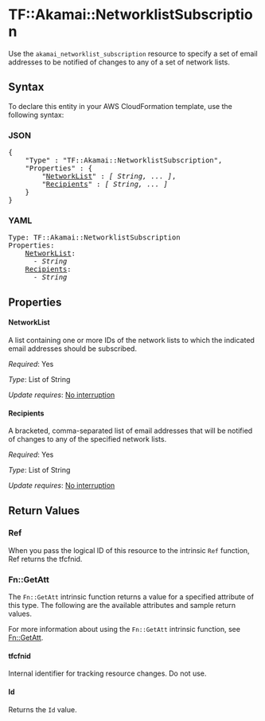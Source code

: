 # TF::Akamai::NetworklistSubscription

Use the `akamai_networklist_subscription` resource to specify a set of email addresses to be notified of changes to any
of a set of network lists.

## Syntax

To declare this entity in your AWS CloudFormation template, use the following syntax:

### JSON

<pre>
{
    "Type" : "TF::Akamai::NetworklistSubscription",
    "Properties" : {
        "<a href="#networklist" title="NetworkList">NetworkList</a>" : <i>[ String, ... ]</i>,
        "<a href="#recipients" title="Recipients">Recipients</a>" : <i>[ String, ... ]</i>
    }
}
</pre>

### YAML

<pre>
Type: TF::Akamai::NetworklistSubscription
Properties:
    <a href="#networklist" title="NetworkList">NetworkList</a>: <i>
      - String</i>
    <a href="#recipients" title="Recipients">Recipients</a>: <i>
      - String</i>
</pre>

## Properties

#### NetworkList

A list containing one or more IDs of the network lists to which the indicated email
addresses should be subscribed.

_Required_: Yes

_Type_: List of String

_Update requires_: [No interruption](https://docs.aws.amazon.com/AWSCloudFormation/latest/UserGuide/using-cfn-updating-stacks-update-behaviors.html#update-no-interrupt)

#### Recipients

A bracketed, comma-separated list of email addresses that will be notified of changes to any
of the specified network lists.

_Required_: Yes

_Type_: List of String

_Update requires_: [No interruption](https://docs.aws.amazon.com/AWSCloudFormation/latest/UserGuide/using-cfn-updating-stacks-update-behaviors.html#update-no-interrupt)

## Return Values

### Ref

When you pass the logical ID of this resource to the intrinsic `Ref` function, Ref returns the tfcfnid.

### Fn::GetAtt

The `Fn::GetAtt` intrinsic function returns a value for a specified attribute of this type. The following are the available attributes and sample return values.

For more information about using the `Fn::GetAtt` intrinsic function, see [Fn::GetAtt](https://docs.aws.amazon.com/AWSCloudFormation/latest/UserGuide/intrinsic-function-reference-getatt.html).

#### tfcfnid

Internal identifier for tracking resource changes. Do not use.

#### Id

Returns the <code>Id</code> value.


